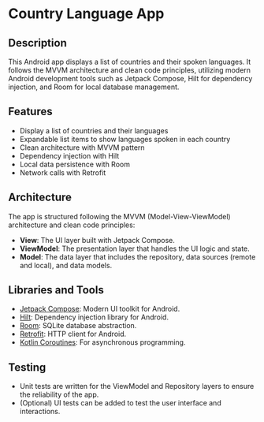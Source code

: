 # Country Language App

## Description
This Android app displays a list of countries and their spoken languages. It follows the MVVM architecture and clean code principles, utilizing modern Android development tools such as Jetpack Compose, Hilt for dependency injection, and Room for local database management.

## Features
- Display a list of countries and their languages
- Expandable list items to show languages spoken in each country
- Clean architecture with MVVM pattern
- Dependency injection with Hilt
- Local data persistence with Room
- Network calls with Retrofit

## Architecture
The app is structured following the MVVM (Model-View-ViewModel) architecture and clean code principles:
- **View**: The UI layer built with Jetpack Compose.
- **ViewModel**: The presentation layer that handles the UI logic and state.
- **Model**: The data layer that includes the repository, data sources (remote and local), and data models.

## Libraries and Tools
- [Jetpack Compose](https://developer.android.com/jetpack/compose): Modern UI toolkit for Android.
- [Hilt](https://dagger.dev/hilt/): Dependency injection library for Android.
- [Room](https://developer.android.com/training/data-storage/room): SQLite database abstraction.
- [Retrofit](https://square.github.io/retrofit/): HTTP client for Android.
- [Kotlin Coroutines](https://kotlinlang.org/docs/coroutines-overview.html): For asynchronous programming.

## Testing

- Unit tests are written for the ViewModel and Repository layers to ensure the reliability of the app.
- (Optional) UI tests can be added to test the user interface and interactions.
